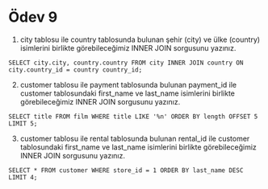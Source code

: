 # Ödev 9

1. city tablosu ile country tablosunda bulunan şehir (city) ve ülke (country) isimlerini birlikte görebileceğimiz INNER JOIN sorgusunu yazınız.
```
SELECT city.city, country.country FROM city INNER JOIN country ON city.country_id = country country_id;
```
2. customer tablosu ile payment tablosunda bulunan payment_id ile customer tablosundaki first_name ve last_name isimlerini birlikte görebileceğimiz INNER JOIN sorgusunu yazınız.
```
SELECT title FROM film WHERE title LIKE '%n' ORDER BY length OFFSET 5 LIMIT 5;
```
3. customer tablosu ile rental tablosunda bulunan rental_id ile customer tablosundaki first_name ve last_name isimlerini birlikte görebileceğimiz INNER JOIN sorgusunu yazınız.
```
SELECT * FROM customer WHERE store_id = 1 ORDER BY last_name DESC LIMIT 4;
```